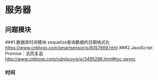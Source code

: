 # 服务器

## 问题模块

###1.数据库时间模块
sequelize查询数据的日期格式化
https://www.cnblogs.com/smartsensor/p/8057989.html
###2.JavaScript Promise：去而复返
http://www.cnblogs.com/rubylouvre/p/3495286.html#toc-async
### 时间